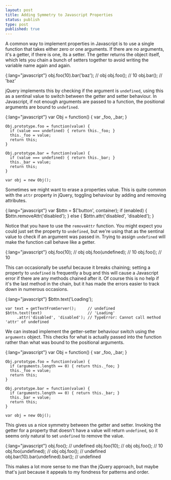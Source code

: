 ```yaml
---
layout: post
title: Adding Symmetry to Javascript Properties
status: publish
type: post
published: true
---
```

A common way to implement properties in Javascript is to use a single function that takes either zero or one arguments. If there are no arguments, it's a getter, if there is one, its a setter. The getter returns the object itself, which lets you chain a bunch of setters together to avoid writing the variable name again and again.

{:lang="javascript"}
    obj.foo(10).bar('baz'); // obj
    obj.foo();              // 10
    obj.bar();              // 'baz'

jQuery implements this by checking if the argument is `undefined`, using this as a sentinal value to switch between the getter and setter behaviour. In Javascript, if not enough arguments are passed to a function, the positional arguments are bound to `undefined`.

{:lang="javascript"}
    var Obj = function() {
      var _foo, _bar;
    }

    Obj.prototype.foo = function(value) {
      if (value === undefined) { return this._foo; }
      this._foo = value;
      return this;
    }

    Obj.prototype.bar = function(value) {
      if (value === undefined) { return this._bar; }
      this._bar = value;
      return this;
    }

    var obj = new Obj();

Sometimes we might want to erase a properties value. This is quite common with the `attr` property in jQuery, toggling behaviour by adding and removing attributes.

{:lang="javascript"}
    var $bttn = $('button', container);
    if (enabled) {
      $bttn.removeAttr('disabled');
    } else {
      $bttn.attr('disabled', 'disabled');
    }

Notice that you have to use the `removeAttr` function. You might expect you could just set the property to `undefined`, but we're using that as the sentinal value to check if an argument was passed in. Trying to assign `undefined` will make the function call behave like a getter.

{:lang="javascript"}
    obj.foo(10);        // obj
    obj.foo(undefined); // 10
    obj.foo();          // 10

This can occasionally be useful because it breaks chaining; setting a property to `undefined` is frequently a bug and this will cause a Javascript error if there are any methods chained after it. Of course this is no help if it's the last method in the chain, but it has made the errors easier to track down in numerous occasions.

{:lang="javascript"}
    $bttn.text('Loading');

    var text = getTextFromServer();     // undefined
    $bttn.text(text)                    // 'Loading'
         .attr('disabled', 'disabled'); // TypeError: Cannot call method 'attr' of undefined

We can instead implement the getter-setter behaviour switch using the `arguments` object. This checks for what is actually passed into the function rather than what was bound to the positional arguments.

{:lang="javascript"}
    var Obj = function() {
      var _foo, _bar;
    }

    Obj.prototype.foo = function(value) {
      if (arguments.length == 0) { return this._foo; }
      this._foo = value;
      return this;
    }

    Obj.prototype.bar = function(value) {
      if (arguments.length == 0) { return this._bar; }
      this._bar = value;
      return this;
    }

    var obj = new Obj();

This gives us a nice symmetry between the getter and setter. Invoking the getter for a property that doesn't have a value will return `undefined`, so it seems only natural to set `undefined` to remove the value.

{:lang="javascript"}
    obj.foo();                        // undefined
    obj.foo(10);                      // obj
    obj.foo();                        // 10
    obj.foo(undefined);               // obj
    obj.foo();                        // undefined
    obj.bar(10).bar(undefined).bar(); // undefined

This makes a lot more sense to me than the jQuery approach, but maybe that's just because it appeals to my fondness for patterns and order.